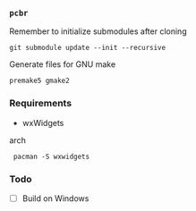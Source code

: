 ### `pcbr`

Remember to initialize submodules after cloning

```
git submodule update --init --recursive
```

Generate files for GNU make

```
premake5 gmake2
```


### Requirements

* wxWidgets

arch
```
 pacman -S wxwidgets
```


### Todo

* [ ] Build on Windows

